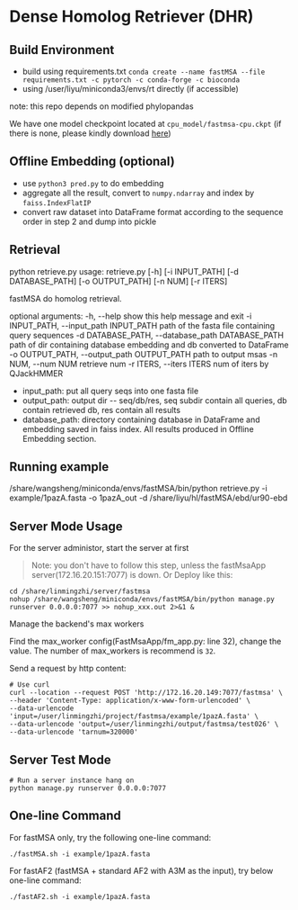 # Dense Homolog Retriever (DHR)

## Build Environment

* build using requirements.txt   `conda create --name fastMSA --file requirements.txt -c pytorch -c conda-forge -c bioconda`
* using /user/liyu/miniconda3/envs/rt directly (if accessible)

note: this repo depends on modified phylopandas


We have one model checkpoint located at `cpu_model/fastmsa-cpu.ckpt` (if there is none, please kindly download [here](https://drive.google.com/file/d/1fRqMwaiWnZ0msW_pp3ircaMIeIVxc4CX/view?usp=sharing))

## Offline Embedding (optional)

* use `python3 pred.py` to do embedding
* aggregate all the result, convert to `numpy.ndarray` and index by `faiss.IndexFlatIP`
* convert raw dataset into DataFrame format according to the sequence order in step 2 and dump into pickle

##  Retrieval

python retrieve.py
usage: retrieve.py [-h] [-i INPUT_PATH] [-d DATABASE_PATH] [-o OUTPUT_PATH] [-n NUM] [-r ITERS]

fastMSA do homolog retrieval.

optional arguments:
  -h, --help            show this help message and exit
  -i INPUT_PATH, --input_path INPUT_PATH
                        path of the fasta file containing query sequences
  -d DATABASE_PATH, --database_path DATABASE_PATH
                        path of dir containing database embedding and db converted to DataFrame
  -o OUTPUT_PATH, --output_path OUTPUT_PATH
                        path to output msas
  -n NUM, --num NUM     retrieve num
  -r ITERS, --iters ITERS
                        num of iters by QJackHMMER

* input_path: put all query seqs into one fasta file
* output_path: output dir -- seq/db/res, seq subdir contain all queries, db contain retrieved db, res contain all results
* database_path: directory containing database in DataFrame and embedding saved in faiss index. All results produced in Offline Embedding section.


## Running example
/share/wangsheng/miniconda/envs/fastMSA/bin/python retrieve.py -i example/1pazA.fasta -o 1pazA_out -d /share/liyu/hl/fastMSA/ebd/ur90-ebd


## Server Mode Usage

For the server administor, start the server at first
> Note: you don't have to follow this step,  unless the fastMsaApp server(172.16.20.151:7077) is down.
Or Deploy like this:
```
cd /share/linmingzhi/server/fastmsa
nohup /share/wangsheng/miniconda/envs/fastMSA/bin/python manage.py runserver 0.0.0.0:7077 >> nohup_xxx.out 2>&1 &
```

Manage the backend's max workers

Find the max_worker config(FastMsaApp/fm_app.py: line 32), change the value.
The number of max_workers is recommend is `32`.



Send a request by http content: 
```
# Use curl
curl --location --request POST 'http://172.16.20.149:7077/fastmsa' \
--header 'Content-Type: application/x-www-form-urlencoded' \
--data-urlencode 'input=/user/linmingzhi/project/fastmsa/example/1pazA.fasta' \
--data-urlencode 'output=/user/linmingzhi/output/fastmsa/test026' \
--data-urlencode 'tarnum=320000'
```

## Server Test Mode
```
# Run a server instance hang on
python manage.py runserver 0.0.0.0:7077
```

## One-line Command

For fastMSA only, try the following one-line command:
```
./fastMSA.sh -i example/1pazA.fasta
```

For fastAF2 (fastMSA + standard AF2 with A3M as the input), try below one-line command:
```
./fastAF2.sh -i example/1pazA.fasta
```
